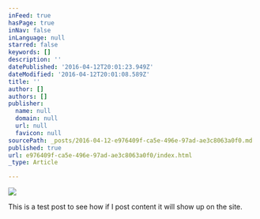```yaml
---
inFeed: true
hasPage: true
inNav: false
inLanguage: null
starred: false
keywords: []
description: ''
datePublished: '2016-04-12T20:01:23.949Z'
dateModified: '2016-04-12T20:01:08.589Z'
title: ''
author: []
authors: []
publisher:
  name: null
  domain: null
  url: null
  favicon: null
sourcePath: _posts/2016-04-12-e976409f-ca5e-496e-97ad-ae3c8063a0f0.md
published: true
url: e976409f-ca5e-496e-97ad-ae3c8063a0f0/index.html
_type: Article

---
```

![](https://the-grid-user-content.s3-us-west-2.amazonaws.com/474cf9b0-32a2-4b59-ad22-1fb27467fd47.jpg)

This is a test post to see how if I post content it will show up on the site.